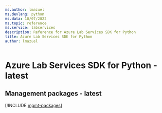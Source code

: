 ```yaml
---
ms.author: lmazuel
ms.devlang: python
ms.data: 10/07/2022
ms.topic: reference
ms.service: labservices
description: Reference for Azure Lab Services SDK for Python
title: Azure Lab Services SDK for Python
author: lmazuel
---
```

# Azure Lab Services SDK for Python - latest

## Management packages - latest
[!INCLUDE [mgmt-packages](lab-services-mgmt-index.md)]